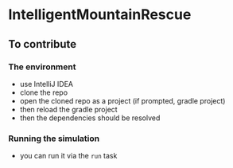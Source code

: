 # IntelligentMountainRescue

## To contribute
### The environment
- use IntelliJ IDEA
- clone the repo
- open the cloned repo as a project (if prompted, gradle project)
- then reload the gradle project
- then the dependencies should be resolved
### Running the simulation
- you can run it via the `run` task
